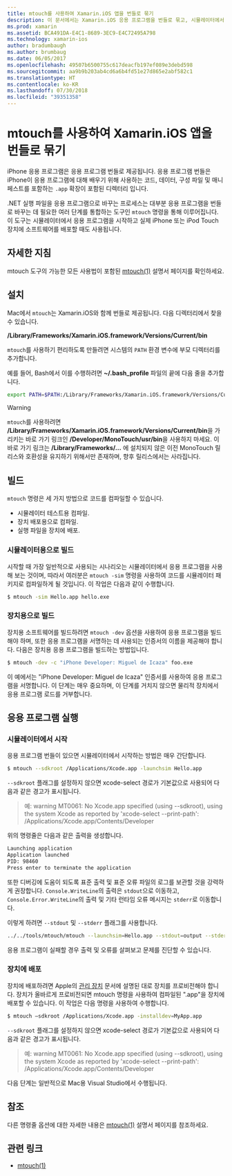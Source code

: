 ```yaml
---
title: mtouch를 사용하여 Xamarin.iOS 앱을 번들로 묶기
description: 이 문서에서는 Xamarin.iOS 응용 프로그램을 번들로 묶고, 시뮬레이터에서 실행하고, 물리적 장치에 배포하는 데 필요한 많은 단계를 제공하는 도구인 mtouch를 설명합니다.
ms.prod: xamarin
ms.assetid: BCA491DA-E4C1-8689-3EC9-E4C72495A798
ms.technology: xamarin-ios
author: bradumbaugh
ms.author: brumbaug
ms.date: 06/05/2017
ms.openlocfilehash: 49507b6500755c617deacfb197ef089e3debd598
ms.sourcegitcommit: aa9b9b203ab4cd6a6b4fd51e27d865e2abf582c1
ms.translationtype: HT
ms.contentlocale: ko-KR
ms.lasthandoff: 07/30/2018
ms.locfileid: "39351358"
---
```

# <a name="using-mtouch-to-bundle-xamarinios-apps"></a>mtouch를 사용하여 Xamarin.iOS 앱을 번들로 묶기

iPhone 응용 프로그램은 응용 프로그램 번들로 제공됩니다. 응용 프로그램 번들은 iPhone이 응용 프로그램에 대해 배우기 위해 사용하는 코드, 데이터, 구성 파일 및 매니페스트를 포함하는 `.app` 확장이 포함된 디렉터리 입니다.

.NET 실행 파일을 응용 프로그램으로 바꾸는 프로세스는 대부분 응용 프로그램을 번들로 바꾸는 데 필요한 여러 단계를 통합하는 도구인 `mtouch` 명령을 통해 이루어집니다. 이 도구는 시뮬레이터에서 응용 프로그램을 시작하고 실제 iPhone 또는 iPod Touch 장치에 소프트웨어를 배포할 때도 사용됩니다.

## <a name="detailed-instructions"></a>자세한 지침

mtouch 도구의 가능한 모든 사용법이 포함된 [mtouch(1)](http://docs.go-mono.com/?link=man%3amtouch(1)) 설명서 페이지를 확인하세요.

## <a name="installation"></a>설치

Mac에서 `mtouch`는 Xamarin.iOS와 함께 번들로 제공됩니다. 다음 디렉터리에서 찾을 수 있습니다.

**/Library/Frameworks/Xamarin.iOS.framework/Versions/Current/bin**

`mtouch`를 사용하기 편리하도록 만들려면 시스템의 `PATH` 환경 변수에 부모 디렉터리를 추가합니다.  

예를 들어, Bash에서 이를 수행하려면 **~/.bash_profile** 파일의 끝에 다음 줄을 추가합니다.

```bash
export PATH=$PATH:/Library/Frameworks/Xamarin.iOS.framework/Versions/Current/bin
```

> [!WARNING]
> `mtouch`를 사용하려면 **/Library/Frameworks/Xamarin.iOS.framework/Versions/Current/bin**을 가리키는 바로 가기 링크인 **/Developer/MonoTouch/usr/bin**을 사용하지 마세요. 이 바로 가기 링크는 **/Library/Frameworks/...** 에 설치되지 않은 이전 MonoTouch 릴리스와 호환성을 유지하기 위해서만 존재하며, 향후 릴리스에서는 사라집니다.

## <a name="building"></a>빌드

`mtouch` 명령은 세 가지 방법으로 코드를 컴파일할 수 있습니다.

-  시뮬레이터 테스트용 컴파일.
-  장치 배포용으로 컴파일.
-  실행 파일을 장치에 배포.


### <a name="building-for-the-simulator"></a>시뮬레이터용으로 빌드

시작할 때 가장 일반적으로 사용되는 시나리오는 시뮬레이터에서 응용 프로그램을 사용해 보는 것이며, 따라서 여러분은 `mtouch -sim` 명령을 사용하여 코드를 시뮬레이터 패키지로 컴파일하게 될 것입니다. 이 작업은 다음과 같이 수행합니다.

```bash
$ mtouch -sim Hello.app hello.exe
```

### <a name="building-for-the-device"></a>장치용으로 빌드

장치용 소프트웨어를 빌드하려면 `mtouch -dev` 옵션을 사용하여 응용 프로그램을 빌드해야 하며, 또한 응용 프로그램을 서명하는 데 사용되는 인증서의 이름을 제공해야 합니다. 다음은 장치용 응용 프로그램을 빌드하는 방법입니다.

```bash
$ mtouch -dev -c "iPhone Developer: Miguel de Icaza" foo.exe
```

이 예에서는 "iPhone Developer: Miguel de Icaza" 인증서를 사용하여 응용 프로그램을 서명합니다. 이 단계는 매우 중요하며, 이 단계를 거치지 않으면 물리적 장치에서 응용 프로그램 로드를 거부합니다.

 <a name="Running_your_Application" />


## <a name="running-your-application"></a>응용 프로그램 실행


### <a name="launching-on-the-simulator"></a>시뮬레이터에서 시작

응용 프로그램 번들이 있으면 시뮬레이터에서 시작하는 방법은 매우 간단합니다.

```bash
$ mtouch --sdkroot /Applications/Xcode.app -launchsim Hello.app 
```

`--sdkroot` 플래그를 설정하지 않으면 xcode-select 경로가 기본값으로 사용되어 다음과 같은 경고가 표시됩니다.

> 예: warning MT0061: No Xcode.app specified (using --sdkroot), using the system Xcode as reported by 'xcode-select --print-path': /Applications/Xcode.app/Contents/Developer 

위의 명령줄은 다음과 같은 출력을 생성합니다.

```bash
Launching application
Application launched
PID: 98460
Press enter to terminate the application
```



또한 디버깅에 도움이 되도록 표준 출력 및 표준 오류 파일의 로그를 보관할 것을 강력하게 권장합니다. `Console.WriteLine`의 출력은 `stdout`으로 이동하고, `Console.Error.WriteLine`의 출력 및 기타 런타임 오류 메시지는 `stderr`로 이동합니다.

이렇게 하려면 `--stdout` 및 `--stderr` 플래그를 사용합니다.

```bash
../../tools/mtouch/mtouch --launchsim=Hello.app --stdout=output --stderr=error
```

응용 프로그램이 실패할 경우 출력 및 오류를 살펴보고 문제를 진단할 수 있습니다.


### <a name="deploying-to-a-device"></a>장치에 배포

장치에 배포하려면 Apple의 [관리 장치](http://developer.apple.com/library/ios/#documentation/Xcode/Conceptual/ios_development_workflow/00-About_the_iOS_Application_Development_Workflow/introduction.html) 문서에 설명된 대로 장치를 프로비전해야 합니다. 장치가 올바르게 프로비전되면 mtouch 명령을 사용하여 컴파일된 ".app"을 장치에 배포할 수 있습니다. 이 작업은 다음 명령을 사용하여 수행합니다.

```bash
$ mtouch —sdkroot /Applications/Xcode.app -installdev=MyApp.app
```

`--sdkroot` 플래그를 설정하지 않으면 xcode-select 경로가 기본값으로 사용되어 다음과 같은 경고가 표시됩니다.

> 예: warning MT0061: No Xcode.app specified (using --sdkroot), using the system Xcode as reported by 'xcode-select --print-path': /Applications/Xcode.app/Contents/Developer 

다음 단계는 일반적으로 Mac용 Visual Studio에서 수행됩니다.

## <a name="reference"></a>참조

다른 명령줄 옵션에 대한 자세한 내용은 [mtouch(1)](http://docs.go-mono.com/?link=man%3amtouch(1)) 설명서 페이지를 참조하세요.



## <a name="related-links"></a>관련 링크

- [mtouch(1)](http://iosapi.xamarin.com/?link=man%3amtouch(1))
